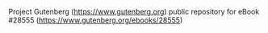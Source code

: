 Project Gutenberg (https://www.gutenberg.org) public repository for eBook #28555 (https://www.gutenberg.org/ebooks/28555)
